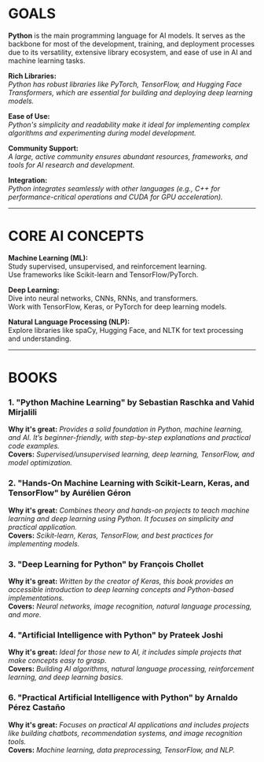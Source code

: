 # GOALS
**Python** is the main programming language for AI models. It serves as the backbone for most of the development, training, and deployment processes due to its versatility, extensive library ecosystem, and ease of use in AI and machine learning tasks.

**Rich Libraries:**  
*Python has robust libraries like PyTorch, TensorFlow, and Hugging Face Transformers, which are essential for building and deploying deep learning models.*  

**Ease of Use:**  
*Python's simplicity and readability make it ideal for implementing complex algorithms and experimenting during model development.*  

**Community Support:**  
*A large, active community ensures abundant resources, frameworks, and tools for AI research and development.*  

**Integration:**  
*Python integrates seamlessly with other languages (e.g., C++ for performance-critical operations and CUDA for GPU acceleration).*

---
# CORE AI CONCEPTS
**Machine Learning (ML):**  
Study supervised, unsupervised, and reinforcement learning.  
Use frameworks like Scikit-learn and TensorFlow/PyTorch. 

**Deep Learning:**  
Dive into neural networks, CNNs, RNNs, and transformers.  
Work with TensorFlow, Keras, or PyTorch for deep learning models. 

**Natural Language Processing (NLP):**  
Explore libraries like spaCy, Hugging Face, and NLTK for text processing and understanding.  

---
# BOOKS
### 1. "Python Machine Learning" by Sebastian Raschka and Vahid Mirjalili  
**Why it's great:** *Provides a solid foundation in Python, machine learning, and AI. It’s beginner-friendly, with step-by-step explanations and practical code examples.*  
**Covers:** *Supervised/unsupervised learning, deep learning, TensorFlow, and model optimization.*

### 2. "Hands-On Machine Learning with Scikit-Learn, Keras, and TensorFlow" by Aurélien Géron  
**Why it's great:** *Combines theory and hands-on projects to teach machine learning and deep learning using Python. It focuses on simplicity and practical application.*  
**Covers:** *Scikit-learn, Keras, TensorFlow, and best practices for implementing models.*

### 3. "Deep Learning for Python" by François Chollet  
**Why it's great:** *Written by the creator of Keras, this book provides an accessible introduction to deep learning concepts and Python-based implementations.*  
**Covers:** *Neural networks, image recognition, natural language processing, and more.*

### 4. "Artificial Intelligence with Python" by Prateek Joshi  
**Why it's great:** *Ideal for those new to AI, it includes simple projects that make concepts easy to grasp.*  
**Covers:** *Building AI algorithms, natural language processing, reinforcement learning, and deep learning basics.*

### 6. "Practical Artificial Intelligence with Python" by Arnaldo Pérez Castaño  
**Why it's great:** *Focuses on practical AI applications and includes projects like building chatbots, recommendation systems, and image recognition tools.*  
**Covers:** *Machine learning, data preprocessing, TensorFlow, and NLP.*
